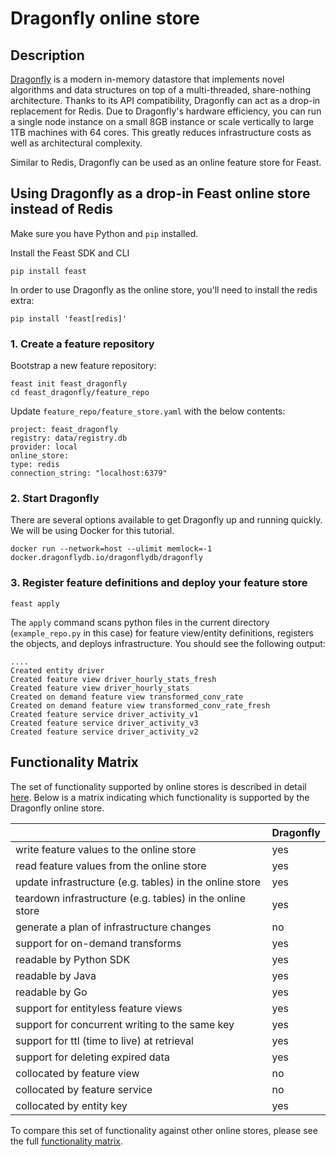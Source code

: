 # Dragonfly online store

## Description

[Dragonfly](https://github.com/dragonflydb/dragonfly) is a modern in-memory datastore that implements novel algorithms and data structures on top of a multi-threaded, share-nothing architecture.
Thanks to its API compatibility, Dragonfly can act as a drop-in replacement for Redis.
Due to Dragonfly's hardware efficiency, you can run a single node instance on a small 8GB instance or scale vertically to large 1TB machines with 64 cores.
This greatly reduces infrastructure costs as well as architectural complexity.

Similar to Redis, Dragonfly can be used as an online feature store for Feast.

## Using Dragonfly as a drop-in Feast online store instead of Redis

Make sure you have Python and `pip` installed.

Install the Feast SDK and CLI

`pip install feast`

In order to use Dragonfly as the online store, you'll need to install the redis extra:

`pip install 'feast[redis]'`

### 1. Create a feature repository

Bootstrap a new feature repository:

```
feast init feast_dragonfly
cd feast_dragonfly/feature_repo
```

Update `feature_repo/feature_store.yaml` with the below contents:

```
project: feast_dragonfly
registry: data/registry.db
provider: local
online_store:
type: redis
connection_string: "localhost:6379"
```

### 2. Start Dragonfly

There are several options available to get Dragonfly up and running quickly. We will be using Docker for this tutorial.

`docker run --network=host --ulimit memlock=-1 docker.dragonflydb.io/dragonflydb/dragonfly`

### 3. Register feature definitions and deploy your feature store

`feast apply`

The `apply` command scans python files in the current directory (`example_repo.py` in this case) for feature view/entity definitions, registers the objects, and deploys infrastructure.
You should see the following output:

```
....
Created entity driver
Created feature view driver_hourly_stats_fresh
Created feature view driver_hourly_stats
Created on demand feature view transformed_conv_rate
Created on demand feature view transformed_conv_rate_fresh
Created feature service driver_activity_v1
Created feature service driver_activity_v3
Created feature service driver_activity_v2
```

## Functionality Matrix

The set of functionality supported by online stores is described in detail [here](overview.md#functionality).
Below is a matrix indicating which functionality is supported by the Dragonfly online store.

|                                                           | Dragonfly |
|:----------------------------------------------------------|:----------|
| write feature values to the online store                  | yes       |
| read feature values from the online store                 | yes       |
| update infrastructure (e.g. tables) in the online store   | yes       |
| teardown infrastructure (e.g. tables) in the online store | yes       |
| generate a plan of infrastructure changes                 | no        |
| support for on-demand transforms                          | yes       |
| readable by Python SDK                                    | yes       |
| readable by Java                                          | yes       |
| readable by Go                                            | yes       |
| support for entityless feature views                      | yes       |
| support for concurrent writing to the same key            | yes       |
| support for ttl (time to live) at retrieval               | yes       |
| support for deleting expired data                         | yes       |
| collocated by feature view                                | no        |
| collocated by feature service                             | no        |
| collocated by entity key                                  | yes       |

To compare this set of functionality against other online stores, please see the full [functionality matrix](overview.md#functionality-matrix).